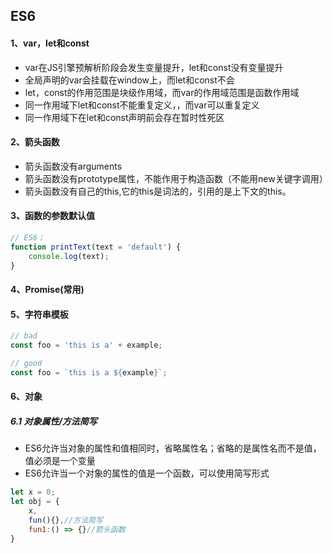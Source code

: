 ## ES6

#### 1、var，let和const

- var在JS引擎预解析阶段会发生变量提升，let和const没有变量提升
- 全局声明的var会挂载在window上，而let和const不会
- let，const的作用范围是块级作用域，而var的作用域范围是函数作用域
- 同一作用域下let和const不能重复定义，，而var可以重复定义
- 同一作用域下在let和const声明前会存在暂时性死区



#### 2、箭头函数

- 箭头函数没有arguments
- 箭头函数没有prototype属性，不能作用于构造函数（不能用new关键字调用）
- 箭头函数没有自己的this,它的this是词法的，引用的是上下文的this。



#### 3、函数的参数默认值

```javascript
// ES6；
function printText(text = 'default') {
    console.log(text);
}
```



#### 4、Promise(常用)



#### 5、字符串模板

```javascript
// bad
const foo = 'this is a' + example;

// good
const foo = `this is a ${example}`;
```



#### 6、对象

##### 6.1 对象属性/方法简写

- ES6允许当对象的属性和值相同时，省略属性名；省略的是属性名而不是值，值必须是一个变量
- ES6允许当一个对象的属性的值是一个函数，可以使用简写形式

```javascript
let x = 0;
let obj = {
    x,
    fun(){},//方法简写
    fun1:() => {}//箭头函数
}
```



#### 

